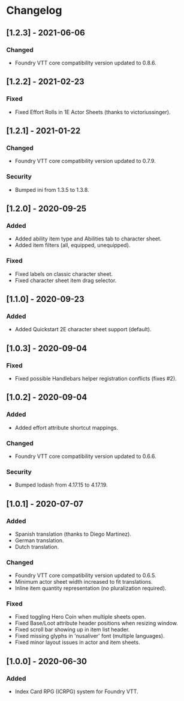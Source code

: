 # Changelog

## [1.2.3] - 2021-06-06
### Changed
- Foundry VTT core compatibility version updated to 0.8.6.

## [1.2.2] - 2021-02-23
### Fixed
- Fixed Effort Rolls in 1E Actor Sheets (thanks to victoriussinger).

## [1.2.1] - 2021-01-22
### Changed
- Foundry VTT core compatibility version updated to 0.7.9.
### Security
- Bumped ini from 1.3.5 to 1.3.8.

## [1.2.0] - 2020-09-25
### Added
- Added ability item type and Abilities tab to character sheet.
- Added item filters (all, equipped, unequipped).
### Fixed
- Fixed labels on classic character sheet.
- Fixed character sheet item drag selector.

## [1.1.0] - 2020-09-23
### Added
- Added Quickstart 2E character sheet support (default).

## [1.0.3] - 2020-09-04
### Fixed
- Fixed possible Handlebars helper registration conflicts (fixes #2).

## [1.0.2] - 2020-09-04
### Added
- Added effort attribute shortcut mappings.
### Changed
- Foundry VTT core compatibility version updated to 0.6.6.
### Security
- Bumped lodash from 4.17.15 to 4.17.19.

## [1.0.1] - 2020-07-07
### Added
- Spanish translation (thanks to Diego Martinez).
- German translation.
- Dutch translation.
### Changed
- Foundry VTT core compatibility version updated to 0.6.5.
- Minimum actor sheet width increased to fit translations.
- Inline item quantity representation (no pluralization required).
### Fixed
- Fixed toggling Hero Coin when multiple sheets open.
- Fixed Base/Loot attribute header positions when resizing window.
- Fixed scroll bar showing up in item list header.
- Fixed missing glyphs in 'nusaliver' font (multiple languages).
- Fixed minor layout issues in actor and item sheets.

## [1.0.0] - 2020-06-30
### Added
- Index Card RPG (ICRPG) system for Foundry VTT.
